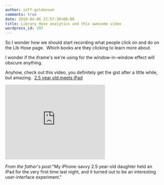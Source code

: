 ```yaml
---
author: jeff-goldenson
comments: true
date: 2010-04-06 22:57:30+00:00
title: Library Hose analytics and this awesome video
wordpress_id: 297
---
```


So I wonder how we should start recording what people click on and do on the Lib Hose page.  Which books are they clicking to learn more about.

I wonder if the iframe's we're using for the window-in-window effect will obscure anything.

Anyhow, check out this video, you definitely get the gist after a little while, but amazing.  [2.5 year old meets iPad](http://laughingsquid.com/a-2-5-year-old-uses-an-ipad-for-the-first-time/)

<div class="embed-container"><iframe width="320" height="240" src="https://www.youtube.com/embed/pT4EbM7dCMs" frameborder="0" allowfullscreen></iframe></div>

_From the father's post:_"My iPhone-savvy 2.5 year-old daughter held an iPad for the very first  time last night, and it turned out to be an interesting user-interface  experiment."
